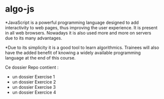 # algo-js

\*JavaScript is a powerful programming language designed to add interactivity to web pages, thus improving the user experience. It is present in all web browsers. Nowadays it is also used more and more on servers due to its many advantages.

\*Due to its simplicity it is a good tool to learn algorithmics. Trainees will also have the added benefit of knowing a widely available programming language at the end of this course.

Ce dossier Repo contient :

- un dossier Exercise 1
- un dossier Exercice 2
- un dossier Exercise 3
- un dossier Exercice 4
